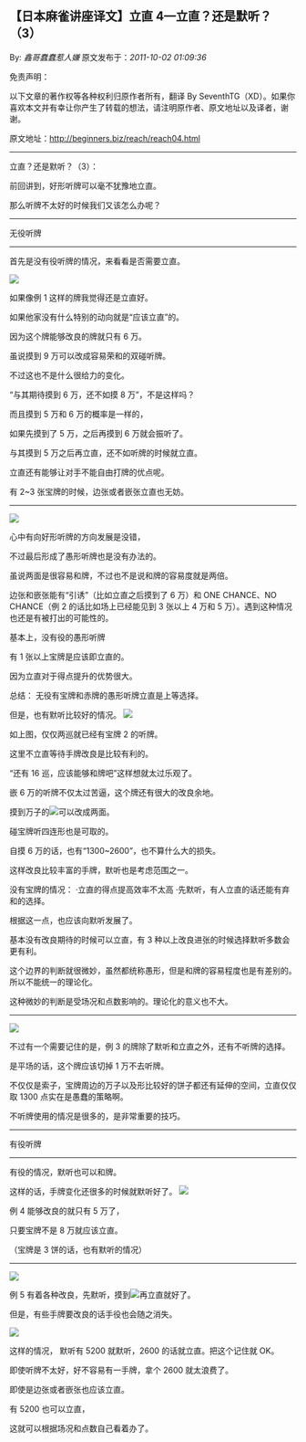 ## 【日本麻雀讲座译文】立直 4—立直？还是默听？（3）

By: _鑫哥蠢蠢惹人嫌_ 原文发布于：_2011-10-02 01:09:36_

免责声明：

以下文章的著作权等各种权利归原作者所有，翻译 By
SeventhTG（XD）。如果你喜欢本文并有幸让你产生了转载的想法，请注明原作者、原文地址以及译者，谢谢。

原文地址：http://beginners.biz/reach/reach04.html

---

立直？还是默听？（3）：

前回讲到，好形听牌可以毫不犹豫地立直。

那么听牌不太好的时候我们又该怎么办呢？

---

无役听牌

---

首先是没有役听牌的情况，来看看是否需要立直。

![](http://s10.sinaimg.cn/middle/7f78b76fgae3fe7270e39&690)

如果像例 1 这样的牌我觉得还是立直好。

如果他家没有什么特别的动向就是“应该立直”的。

因为这个牌能够改良的牌就只有 6 万。

虽说摸到 9 万可以改成容易荣和的双碰听牌。

不过这也不是什么很给力的变化。

“与其期待摸到 6 万，还不如摸 8 万”，不是这样吗？

而且摸到 5 万和 6 万的概率是一样的，

如果先摸到了 5 万，之后再摸到 6 万就会振听了。

与其摸到 5 万之后再立直，还不如听牌的时候就立直。

立直还有能够让对手不能自由打牌的优点呢。

有 2~3 张宝牌的时候，边张或者嵌张立直也无妨。

---

![](http://s11.sinaimg.cn/middle/7f78b76fgae3fff5ceefa&690)

心中有向好形听牌的方向发展是没错，

不过最后形成了愚形听牌也是没有办法的。

虽说两面是很容易和牌，不过也不是说和牌的容易度就是两倍。

边张和嵌张能有“引诱”（比如立直之后摸到了 6 万）和 ONE CHANCE、NO
CHANCE（例 2 的话比如场上已经能见到 3 张以上 4 万和 5 万）。遇到这种情况也还是有被打出的可能性的。

基本上，没有役的愚形听牌

有 1 张以上宝牌是应该即立直的。

因为立直对于得点提升的优势很大。

总结：
无役有宝牌和赤牌的愚形听牌立直是上等选择。

但是，也有默听比较好的情况。
![](http://s4.sinaimg.cn/middle/7f78b76fgae401be3ff53&690)

如上图，仅仅两巡就已经有宝牌 2 的听牌。

这里不立直等待手牌改良是比较有利的。

“还有 16 巡，应该能够和牌吧”这样想就太过乐观了。

嵌 6 万的听牌不仅太过苦逼，这个牌还有很大的改良余地。

摸到万子的![](http://s1.sinaimg.cn/middle/7f78b76fgae4028ddc390&690)可以改成两面。

碰宝牌听四连形也是可取的。

自摸 6 万的话，也有“1300~2600”，也不算什么大的损失。

这样改良比较丰富的手牌，默听也是考虑范围之一。

没有宝牌的情况：
·立直的得点提高效率不太高
·先默听，有人立直的话还能有弃和的选择。

根据这一点，也应该向默听发展了。

基本没有改良期待的时候可以立直，有 3 种以上改良进张的时候选择默听多数会更有利。

这个边界的判断就很微妙，虽然都统称愚形，但是和牌的容易程度也是有差别的。所以不能统一的理论化。

这种微妙的判断是受场况和点数影响的。理论化的意义也不大。

---

![](http://s3.sinaimg.cn/middle/7f78b76fgae4050348882&690)

不过有一个需要记住的是，例 3 的牌除了默听和立直之外，还有不听牌的选择。

是平场的话，这个牌应该切掉 1 万不去听牌。

不仅仅是索子，宝牌周边的万子以及形比较好的饼子都还有延伸的空间，立直仅仅取 1300 点实在是愚蠢的策略啊。

不听牌使用的情况是很多的，是非常重要的技巧。

---

有役听牌

---

有役的情况，默听也可以和牌。

这样的话，手牌变化还很多的时候就默听好了。
![](http://s7.sinaimg.cn/middle/7f78b76fgae4074339c96&690)

例 4 能够改良的就只有 5 万了，

只要宝牌不是 8 万就应该立直。

（宝牌是 3 饼的话，也有默听的情况）

---

![](http://s11.sinaimg.cn/middle/7f78b76fgae408145b97a&690)

例 5 有着各种改良，先默听，摸到![](http://s6.sinaimg.cn/middle/7f78b76fgae40841db3a5&690)再立直就好了。

但是，有些手牌要改良的话手役也会随之消失。

![](http://s16.sinaimg.cn/middle/7f78b76fgae408a57ad8f&690)

这样的情况，
默听有 5200 就默听，2600 的话就立直。把这个记住就 OK。

即使听牌不太好，好不容易有一手牌，拿个 2600 就太浪费了。

即使是边张或者嵌张也应该立直。

有 5200 也可以立直，

这就可以根据场况和点数自己看着办了。
